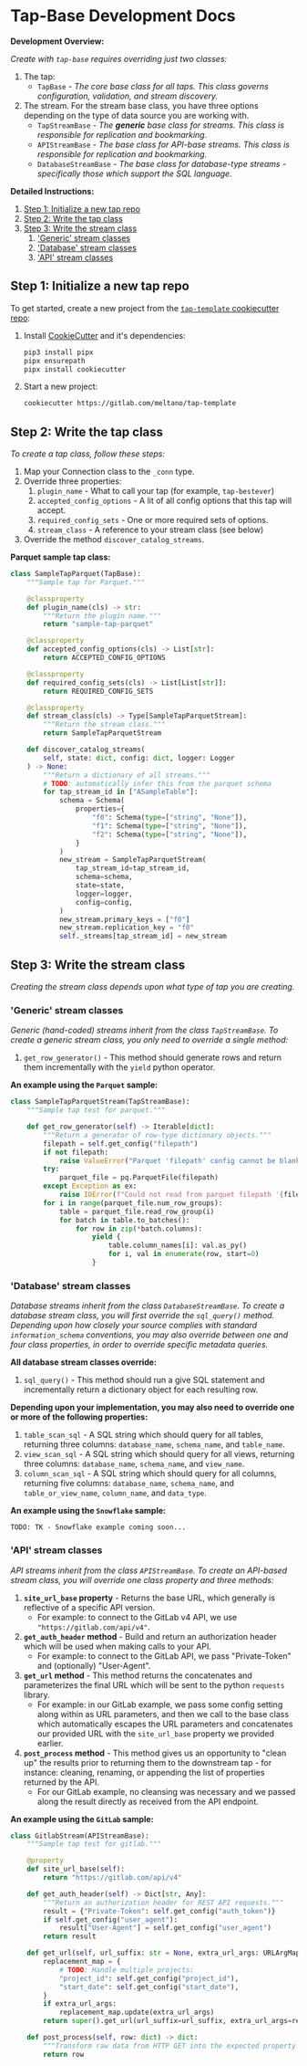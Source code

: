 # Tap-Base Development Docs

**Development Overview:**

_Create with `tap-base` requires overriding just two classes:_

1. The tap:
    - `TapBase` - _The core base class for all taps. This class governs configuration, validation, and stream discovery._
2. The stream. For the stream base class, you have three options depending on the type of data source you are working with.
    - `TapStreamBase` - _The **generic** base class for streams. This class is responsible for replication and bookmarking._
    - `APIStreamBase` - _The base class for API-base streams. This class is responsible for replication and bookmarking._
    - `DatabaseStreamBase` - _The base class for database-type streams - specifically those which support the SQL language._

**Detailed Instructions:**

1. [Step 1: Initialize a new tap repo](#step-1-initialize-a-new-tap-repo)
2. [Step 2: Write the tap class](#step-2-write-the-tap-class)
3. [Step 3: Write the stream class](#step-3-write-the-stream-class)
   1. ['Generic' stream classes](#generic-stream-classes)
   2. ['Database' stream classes](#database-stream-classes)
   3. ['API' stream classes](#api-stream-classes)

## Step 1: Initialize a new tap repo

To get started, create a new project from the
[`tap-template` cookiecutter repo](https://gitlab.com/meltano/tap-template):

1. Install [CookieCutter](https://cookiecutter.readthedocs.io) and it's dependencies:

    ```bash
    pip3 install pipx
    pipx ensurepath
    pipx install cookiecutter
    ```

2. Start a new project:

    ```bash
    cookiecutter https://gitlab.com/meltano/tap-template
    ```

## Step 2: Write the tap class

_To create a tap class, follow these steps:_

1. Map your Connection class to the `_conn` type.
2. Override three properties:
   1. `plugin_name` - What to call your tap (for example, `tap-bestever`)
   2. `accepted_config_options` - A lit of all config options that this tap will accept.
   3. `required_config_sets` - One or more required sets of options.
   4. `stream_class` - A reference to your stream class (see below)
3. Override the method `discover_catalog_streams`.

**Parquet sample tap class:**

```py
class SampleTapParquet(TapBase):
    """Sample tap for Parquet."""

    @classproperty
    def plugin_name(cls) -> str:
        """Return the plugin name."""
        return "sample-tap-parquet"

    @classproperty
    def accepted_config_options(cls) -> List[str]:
        return ACCEPTED_CONFIG_OPTIONS

    @classproperty
    def required_config_sets(cls) -> List[List[str]]:
        return REQUIRED_CONFIG_SETS

    @classproperty
    def stream_class(cls) -> Type[SampleTapParquetStream]:
        """Return the stream class."""
        return SampleTapParquetStream

    def discover_catalog_streams(
        self, state: dict, config: dict, logger: Logger
    ) -> None:
        """Return a dictionary of all streams."""
        # TODO: automatically infer this from the parquet schema
        for tap_stream_id in ["ASampleTable"]:
            schema = Schema(
                properties={
                    "f0": Schema(type=["string", "None"]),
                    "f1": Schema(type=["string", "None"]),
                    "f2": Schema(type=["string", "None"]),
                }
            )
            new_stream = SampleTapParquetStream(
                tap_stream_id=tap_stream_id,
                schema=schema,
                state=state,
                logger=logger,
                config=config,
            )
            new_stream.primary_keys = ["f0"]
            new_stream.replication_key = "f0"
            self._streams[tap_stream_id] = new_stream
```

## Step 3: Write the stream class

_Creating the stream class depends upon what type of tap you are creating._

### 'Generic' stream classes

_Generic (hand-coded) streams inherit from the class `TapStreamBase`. To create a generic
stream class, you only need to override a single method:_

1. `get_row_generator()` - This method should generate rows and return them incrementally with the
   `yield` python operator.

**An example using the `Parquet` sample:**

```py
class SampleTapParquetStream(TapStreamBase):
    """Sample tap test for parquet."""

    def get_row_generator(self) -> Iterable[dict]:
        """Return a generator of row-type dictionary objects."""
        filepath = self.get_config("filepath")
        if not filepath:
            raise ValueError("Parquet 'filepath' config cannot be blank.")
        try:
            parquet_file = pq.ParquetFile(filepath)
        except Exception as ex:
            raise IOError(f"Could not read from parquet filepath '{filepath}': {ex}")
        for i in range(parquet_file.num_row_groups):
            table = parquet_file.read_row_group(i)
            for batch in table.to_batches():
                for row in zip(*batch.columns):
                    yield {
                        table.column_names[i]: val.as_py()
                        for i, val in enumerate(row, start=0)
                    }
```

### 'Database' stream classes

_Database streams inherit from the class `DatabaseStreamBase`. To create a database
stream class, you will first override the `sql_query()` method. Depending upon how closely your
source complies with standard `information_schema` conventions, you may also override between
one and four class properties, in order to override specific metadata queries._

**All database stream classes override:**

1. `sql_query()` - This method should run a give SQL statement and incrementally return a dictionary
   object for each resulting row.

**Depending upon your implementation, you may also need to override one or more of the following properties:**

1. `table_scan_sql` - A SQL string which should query for all tables, returning three columns: `database_name`, `schema_name`, and `table_name`.
2. `view_scan_sql` - A SQL string which should query for all views, returning three columns: `database_name`, `schema_name`, and `view_name`.
3. `column_scan_sql` - A SQL string which should query for all columns, returning five columns: `database_name`, `schema_name`, and `table_or_view_name`, `column_name`, and `data_type`.

**An example using the `Snowflake` sample:**

`TODO: TK - Snowflake example coming soon...`

### 'API' stream classes

_API streams inherit from the class `APIStreamBase`. To create an API-based
stream class, you will override one class property and three methods:_

1. **`site_url_base` property** - Returns the base URL, which generally is reflective of a specific API version.
   - For example: to connect to the GitLab v4 API, we use `"https://gitlab.com/api/v4"`.
2. **`get_auth_header` method** - Build and return an authorization header which will be used when
   making calls to your API.
   - For example: to connect to the GitLab API, we pass "Private-Token" and (optionally) "User-Agent".
3. **`get_url` method** - This method returns the concatenates and parameterizes the final URL which
   will be sent to the python `requests` library.
   - For example: in our GitLab example, we pass some config setting along within as URL parameters,
     and then we call to the base class which automatically escapes the URL parameters and
     concatenates our provided URL with the `site_url_base` property we provided earlier.
4. **`post_process` method** - This method gives us an opportunity to "clean up" the results prior
   to returning them to the downstream tap - for instance: cleaning, renaming, or appending the list
   of properties returned by the API.
   - For our GitLab example, no cleansing was necessary and we passed along the result directly as
     received from the API endpoint.

**An example using the `GitLab` sample:**

```py
class GitlabStream(APIStreamBase):
    """Sample tap test for gitlab."""

    @property
    def site_url_base(self):
        return "https://gitlab.com/api/v4"

    def get_auth_header(self) -> Dict[str, Any]:
        """Return an authorization header for REST API requests."""
        result = {"Private-Token": self.get_config("auth_token")}
        if self.get_config("user_agent"):
            result["User-Agent"] = self.get_config("user_agent")
        return result

    def get_url(self, url_suffix: str = None, extra_url_args: URLArgMap = None) -> str:
        replacement_map = {
            # TODO: Handle multiple projects:
            "project_id": self.get_config("project_id"),
            "start_date": self.get_config("start_date"),
        }
        if extra_url_args:
            replacement_map.update(extra_url_args)
        return super().get_url(url_suffix=url_suffix, extra_url_args=replacement_map)

    def post_process(self, row: dict) -> dict:
        """Transform raw data from HTTP GET into the expected property values."""
        return row
```
